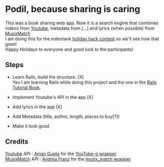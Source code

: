 # Podil, because sharing is caring
This was a book sharing web app. Now it is a search engine that combines videos from [Youtube](http://www.youtube.com), metadata from  [...] and lyrics (when possible) from [MusixMatch](http://musixmatch.com/)   
I am doing this for the indextank [holiday hack contest](http://blog.indextank.com/93/holiday-hacks-indextank-heroku/) 
so we'll see how that goes!   
Happy Holidays to everyone and good luck to the participants!

## Steps
* Learn Rails, build the structure. [X]   
Yes I am learning Rails while doing this project 
and the one in the [Rails Tutorial Book](http://railstutorial.org/).   

* Implement Youtube's API in the app [X]   

* Add lyrics in the app [X]   

* Add Metadata (title, author, length, places to buy[?])   

* Make it look good   

## Credits
[Youtube](http://www.youtube.com) API : [Aman Gupta](http://twitter.com/tmm1) for the [YouTube-g wrapper](https://github.com/tmm1/youtube-g)   
[MusixMatch](http://musixmatch.com/) API : [Andrea Franz](http://gravityblast.com/) for the [musix_match wrapper](https://github.com/pilu/musix_match)   
